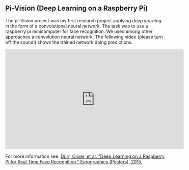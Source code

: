 ## Pi-Vision (Deep Learning on a Raspberry Pi)
The pi-Vision project was my first research project applying *deep learning* in the form of a convolutional neural network. The task was to use a raspberry pi minicomputer for face recognition. We used among other approaches a convolution neural network. The following video (please turn off the sound!) shows the trained network doing predictions.

<iframe width="560" height="315" src="https://www.youtube.com/embed/oI1eJa-UWNU" frameborder="0" allowfullscreen></iframe>

For more information see: [Dürr, Oliver, et al. "Deep Learning on a Raspberry Pi for Real Time Face Recognition." Eurographics (Posters), 2015.](https://www.researchgate.net/profile/Oliver_Duerr/publication/279537625_Deep_Learning_on_a_Raspberry_Pi_for_Real_Time_Face_Recognition/links/5596886c08ae5d8f3931b5c5.pdf)
